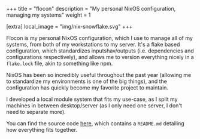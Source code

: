 +++
title = "flocon"
description = "My personal NixOS configuration, managing my systems"
weight = 1

[extra]
local_image = "img/nix-snowflake.svg"
+++

Flocon is my personal NixOS configuration, which I use to manage all of my systems, from both of my workstations to my server. It's a flake based configuration, which standardizes inputshav/outputs (i.e. dependencies and configurations respectively), and allows me to version everything nicely in a `flake.lock` file, akin to something like npm.

NixOS has been so incredibly useful throughout the past year (allowing me to standardize my environments is one of the big things), and the configuration has quickly become my favorite project to maintain.

I developed a local module system that fits my use-case, as I split my machines in between desktop/server (as I only need one server, I don't need to separate more).

You can find the source code [here](https://github.com/nezia1/flocon), which contains a `README.md` detailing how everything fits together.
